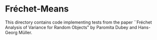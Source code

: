 # Fréchet-Means

This directory contains code implementing tests from the paper ``Fréchet Analysis of Variance for Random Objects" by Paromita Dubey and Hans-Georg Müller.
